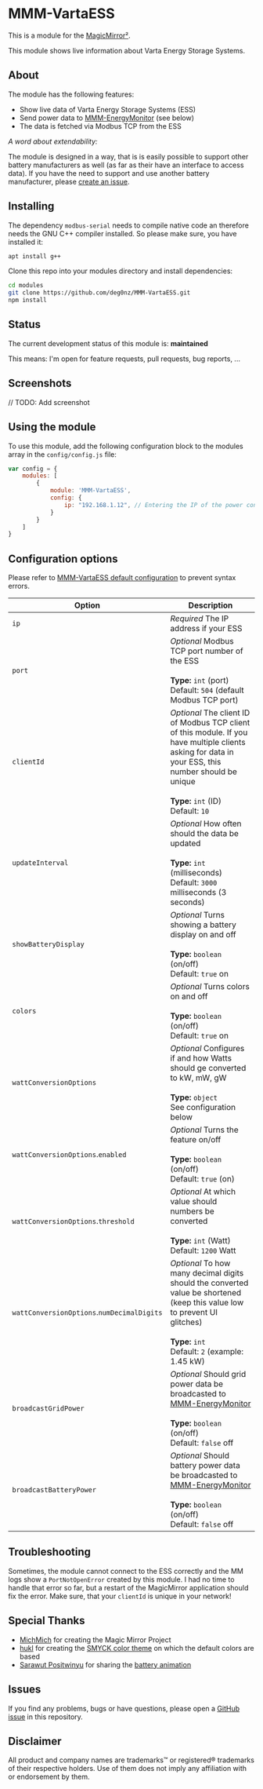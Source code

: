 # MMM-VartaESS

This is a module for the [MagicMirror²](https://github.com/MichMich/MagicMirror/).

This module shows live information about Varta Energy Storage Systems.

## About

The module has the following features:

* Show live data of Varta Energy Storage Systems (ESS)
* Send power data to [MMM-EnergyMonitor](https://github.com/deg0nz/MMM-EnergyMonitor) (see below)
* The data is fetched via Modbus TCP from the ESS

*A word about extendability:*

The module is designed in a way, that is is easily possible to support other battery manufacturers as well (as far as their have an interface to access data). If you have the need to support and use another battery manufacturer, please [create an issue](https://github.com/deg0nz/MMM-VartaESS/issues).

## Installing

The dependency `modbus-serial` needs to compile native code an therefore needs the GNU C++ compiler installed. So please make sure, you have installed it:

``` bash
apt install g++
```

Clone this repo into your modules directory and install dependencies:

``` bash
cd modules
git clone https://github.com/deg0nz/MMM-VartaESS.git
npm install 
```

## Status

The current development status of this module is: **maintained**

This means: I'm open for feature requests, pull requests, bug reports, ...

## Screenshots

// TODO: Add screenshot

## Using the module

To use this module, add the following configuration block to the modules array in the `config/config.js` file:

```js
var config = {
    modules: [
        {
            module: 'MMM-VartaESS',
            config: {
                ip: "192.168.1.12", // Entering the IP of the power converter is mandatory
            }
        }
    ]
}
```

## Configuration options

Please refer to [MMM-VartaESS default configuration](MMM-VartaESS.js) to prevent syntax errors.

| Option           | Description
|----------------- |-----------
| `ip`             | *Required* The IP address if your ESS
| `port`           | *Optional* Modbus TCP port number of the ESS <br><br>**Type:** `int` (port) <br>Default: `504` (default Modbus TCP port)
| `clientId`       | *Optional* The client ID of Modbus TCP client of this module. If you have multiple clients asking for data in your ESS, this number should be unique <br><br>**Type:** `int` (ID) <br>Default: `10`
| `updateInterval` | *Optional* How often should the data be updated <br><br>**Type:** `int` (milliseconds) <br>Default: `3000` milliseconds (3 seconds)
| `showBatteryDisplay` | *Optional* Turns showing a battery display on and off <br><br>**Type:** `boolean` (on/off) <br>Default: `true` on
| `colors`         | *Optional* Turns colors on and off <br><br>**Type:** `boolean` (on/off) <br>Default: `true` on
| `wattConversionOptions` | *Optional* Configures if and how Watts should ge converted to kW, mW, gW <br><br>**Type:** `object` <br>See configuration below
| `wattConversionOptions`.`enabled` | *Optional* Turns the feature on/off <br><br>**Type:** `boolean` (on/off)<br>Default: `true` (on)
| `wattConversionOptions`.`threshold` | *Optional* At which value should numbers be converted <br><br>**Type:** `int` (Watt) <br>Default: `1200` Watt
| `wattConversionOptions`.`numDecimalDigits` | *Optional* To how many decimal digits should the converted value be shortened (keep this value low to prevent UI glitches) <br><br>**Type:** `int` <br>Default: `2` (example: 1.45 kW)
| `broadcastGridPower` | *Optional* Should grid power data be broadcasted to [MMM-EnergyMonitor](https://github.com/deg0nz/MMM-EnergyMonitor) <br><br>**Type:** `boolean` (on/off)<br>Default: `false` off
| `broadcastBatteryPower` | *Optional* Should battery power data be broadcasted to [MMM-EnergyMonitor](https://github.com/deg0nz/MMM-EnergyMonitor) <br><br>**Type:** `boolean` (on/off)<br>Default: `false` off

## Troubleshooting

Sometimes, the module cannot connect to the ESS correctly and the MM logs show a `PortNotOpenError` created by this module. I had no time to handle that error so far, but a restart of the MagicMirror application should fix the error. Make sure, that your `clientId` is unique in your network!

## Special Thanks

* [MichMich](https://github.com/MichMich) for creating the Magic Mirror Project
* [hukl](http://smyck.net) for creating the [SMYCK color theme](http://color.smyck.org) on which the default colors are based
* [Sarawut Positwinyu](https://codepen.io/nonggolf) for sharing the [battery animation](https://codepen.io/nonggolf/pen/gOOvEeK)

## Issues

If you find any problems, bugs or have questions, please open a [GitHub issue](https://github.com/deg0nz/MMM-VartaESS/issues) in this repository.

## Disclaimer

All product and company names are trademarks™ or registered® trademarks of their respective holders. Use of them does not imply any affiliation with or endorsement by them. 
